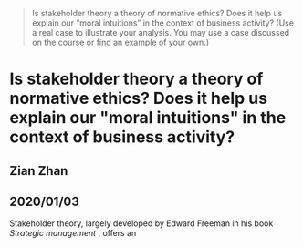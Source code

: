 
> Is stakeholder theory a theory of normative ethics? Does it help us explain our “moral intuitions” in the context of business activity? (Use a real case to illustrate your analysis. You may use a case discussed on the course or find an example of your own.)

# Is stakeholder theory a theory of normative ethics? Does it help us explain our "moral intuitions" in the context of business activity?

## Zian Zhan
## 2020/01/03

Stakeholder theory, largely developed by Edward Freeman in his book *Strategic management* , offers an 
<!--stackedit_data:
eyJoaXN0b3J5IjpbLTE0NzUzMzk3NjJdfQ==
-->